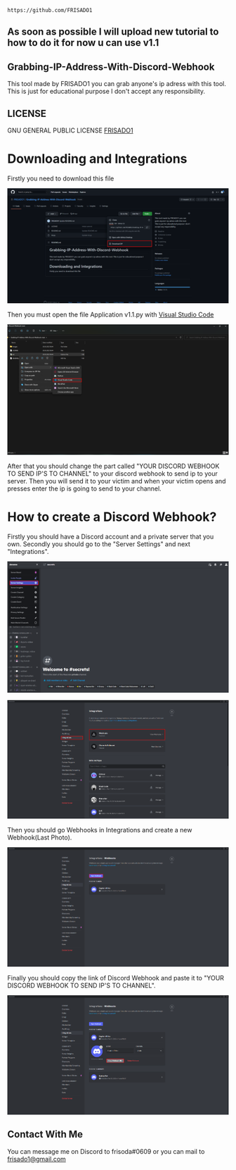 ```
https://github.com/FRISADO1
```
## As soon as possible I will upload new tutorial to how to do it for now u can use v1.1

## Grabbing-IP-Address-With-Discord-Webhook
This tool made by FRISADO1 you can grab anyone's ip adress with this tool. This is just for educational purpose I don't accept any responsibility.

## LICENSE
GNU GENERAL PUBLIC LICENSE [FRISADO1](https://github.com/FRISADO1/Grabbing-IP-Address-With-Discord-Webhook/blob/main/LICENSE)

<h1>Downloading and Integrations</h1>
Firstly you need to download this file

![How to Download](images/Screenshot_3.png)

Then you must open the file Application v1.1.py with [Visual Studio Code](https://code.visualstudio.com)

![Open with VS Code](images/Screenshot_4.png)

After that you should change the part called "YOUR DISCORD WEBHOOK TO SEND IP'S TO CHANNEL" to your discord webhook to send ip to your server. Then you will send it to your victim and when your victim opens and presses enter the ip is going to send to your channel.

<h1>How to create a Discord Webhook?</h1>

Firstly you should have a Discord account and a private server that you own. Secondly you should go to the "Server Settings" and next "Integrations".

![Settings](images/Screenshot_5.png)

![Integrations](images/Screenshot_6.png)

Then you should go Webhooks in Integrations and create a new Webhook(Last Photo). 

![Webhooks](images/Screenshot_7.png)

Finally you should copy the link of Discord Webhook and paste it to "YOUR DISCORD WEBHOOK TO SEND IP'S TO CHANNEL".

![Copy link](images/Screenshot_8.png)

## Contact With Me

You can message me on Discord to frisoda#0609 or you can mail to frisado1@gmail.com


